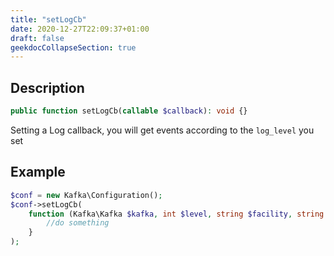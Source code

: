 ```yaml
---
title: "setLogCb"
date: 2020-12-27T22:09:37+01:00
draft: false
geekdocCollapseSection: true
---
```

## Description
```php
public function setLogCb(callable $callback): void {}
```
Setting a Log callback, you will get events according to the `log_level` you set

## Example
```php
$conf = new Kafka\Configuration();
$conf->setLogCb(
    function (Kafka\Kafka $kafka, int $level, string $facility, string $message) {
        //do something
    }
);
```